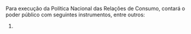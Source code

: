 Para execução da Política Nacional das Relações de Consumo, contará o poder público com seguintes instrumentos, entre outros:

1. 